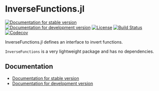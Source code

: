 # InverseFunctions.jl

[![Documentation for stable version](https://img.shields.io/badge/docs-stable-blue.svg)](https://JuliaMath.github.io/InverseFunctions.jl/stable)
[![Documentation for development version](https://img.shields.io/badge/docs-dev-blue.svg)](https://JuliaMath.github.io/InverseFunctions.jl/dev)
[![License](http://img.shields.io/badge/license-MIT-brightgreen.svg?style=flat)](LICENSE.md)
[![Build Status](https://github.com/JuliaMath/InverseFunctions.jl/workflows/CI/badge.svg?branch=master)](https://github.com/JuliaMath/InverseFunctions.jl/actions?query=workflow%3ACI)
[![Codecov](https://codecov.io/gh/JuliaMath/InverseFunctions.jl/branch/master/graph/badge.svg)](https://codecov.io/gh/JuliaMath/InverseFunctions.jl)


InverseFunctions.jl defines an interface to invert functions.

`InverseFunctions` is a very lightweight package and has no dependencies.

## Documentation

* [Documentation for stable version](https://JuliaMath.github.io/InverseFunctions.jl/stable)
* [Documentation for development version](https://JuliaMath.github.io/InverseFunctions.jl/dev)
